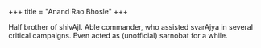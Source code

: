 +++
title = "Anand Rao Bhosle"
+++

Half brother of shivAjI. Able commander, who assisted svarAjya in several critical campaigns. Even acted as (unofficial) sarnobat for a while.